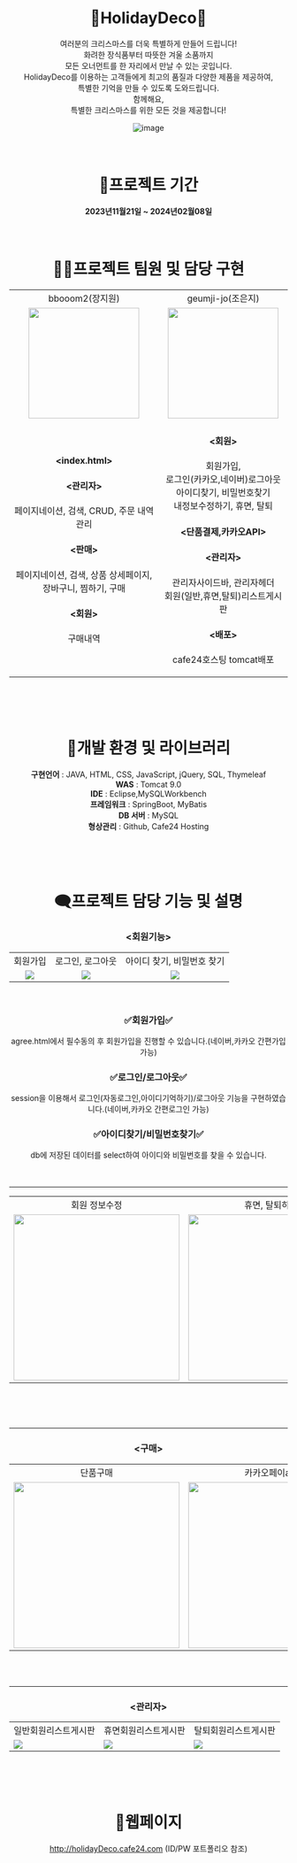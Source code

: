 <div align="center">

# 🎄HolidayDeco🎄
여러분의 크리스마스를 더욱 특별하게 만들어 드립니다!
<br>
화려한 장식품부터 따뜻한 겨울 소품까지 
<br>
모든 오너먼트를 한 자리에서 만날 수 있는 곳입니다. 
<br>
HolidayDeco를 이용하는 고객들에게 
최고의 품질과 다양한 제품을 제공하여, 
<br>
특별한 기억을 만들 수 있도록 도와드립니다. 
<br>
함께해요,
<br>특별한 크리스마스를 위한 모든 것을 
제공합니다!

![image](https://github.com/bbooom2/HolidayDeco/assets/118744207/de460bf3-74c2-4512-949e-2afe448b35e9)
<br>
<br>
<br>
# 📅프로젝트 기간
<strong>
  2023년11월21일 ~ 2024년02월08일
</strong>

<br>
<br>
<br>

# 💁‍♀️프로젝트 팀원 및 담당 구현
<table>
  <tr align="center">
    <td>bbooom2(장지원)</td>
    <td>geumji-jo(조은지)</td>
  </tr>
  <tr align="center">
    <td><img src="https://github.com/geumji-jo/HolidayDeco/assets/121929431/b8ec96ae-5fd4-44b3-b1ee-00ce06dedfc6" style="width: 200px;"></td>
    <td><img src="https://github.com/geumji-jo/HolidayDeco/assets/121929431/7756032f-661b-4732-8600-e75b074df7ba" style="width: 200px;"></td>
  </tr>
    <tr align="center">
    <td>
      
#### <index.html>
#### <관리자>
  페이지네이션, 검색, CRUD, 주문 내역 관리<br>
#### <판매>
페이지네이션, 검색, 상품 상세페이지,<br> 장바구니, 찜하기, 구매<br>
#### <회원>
구매내역
</td>
    <td>
      
#### <회원>
  회원가입, <br>
  로그인(카카오,네이버)로그아웃<br>
  아이디찾기, 비밀번호찾기<br>
  내정보수정하기, 휴면, 탈퇴
#### <단품결제,카카오API>
#### <관리자>
관리자사이드바, 관리자헤더<br>
회원(일반,휴면,탈퇴)리스트게시판 
#### <배포>
cafe24호스팅 tomcat배포

  </td>
  </tr>
</table>

<br>
<br>
<br>


# 📂개발 환경 및 라이브러리 
<strong>구현언어</strong> : JAVA, HTML, CSS, JavaScript, jQuery, SQL, Thymeleaf
<br>
<strong>WAS</strong> : Tomcat 9.0
<br>
<strong>IDE</strong> : Eclipse,MySQLWorkbench
<br>
<strong>프레임워크</strong> : SpringBoot, MyBatis
<br>
<strong>DB 서버</strong> : MySQL
<br>
<strong>형상관리</strong> : Github, Cafe24 Hosting


<br>
<br>
<br>

# 🗨️프로젝트 담당 기능 및 설명  
### <회원기능> 
<table>
  <tr align="center">
    <td>회원가입</td>
    <td>로그인, 로그아웃</td>
    <td>아이디 찾기, 비밀번호 찾기</td>
  </tr>
  <tr align="center">
    <td><img src="https://github.com/geumji-jo/HolidayDeco/assets/121929431/f67e6d33-03f3-4823-99cc-cbf5c6a62383"/></td>
    <td><img src="https://github.com/geumji-jo/HolidayDeco/assets/121929431/17f49200-c45a-493d-af7f-70626bb75958"/></td>
    <td><img src="https://github.com/geumji-jo/HolidayDeco/assets/121929431/a6d6c453-492e-4c87-bf65-f3b53ccd4b60"/></td>
  </tr>
</table>
<br>

### ✅회원가입✅
agree.html에서 필수동의 후 회원가입을 진행할 수 있습니다.(네이버,카카오 간편가입 가능)
### ✅로그인/로그아웃✅
session을 이용해서 로그인(자동로그인,아이디기억하기)/로그아웃 기능을 구현하였습니다.(네이버,카카오 간편로그인 가능)
### ✅아이디찾기/비밀번호찾기✅
db에 저장된 데이터를 select하여 아이디와 비밀번호를 찾을 수 있습니다.
<br>
<br>
<br>
<hr>
<table>
  <tr align="center">
    <td>회원 정보수정</td>
    <td>휴면, 탈퇴하기</td>
  </tr>
  <tr align="center">
    <td><img src="https://github.com/geumji-jo/HolidayDeco/assets/121929431/134e9c2e-4d05-4e3c-9ae5-1ce4ba43df41" style="width: 300px;"/></td>
    <td><img src="https://github.com/geumji-jo/HolidayDeco/assets/121929431/d10c7497-463a-4962-8b08-daae577d55fb" style="width: 300px;"/></td>
  </tr>
</table>
<br>
<br>
<br>
<hr>

### <구매> 
<table>
  <tr align="center">
    <td>단품구매</td>
    <td>카카오페이api</td>
  </tr>
  <tr>
    <td><img src="https://github.com/geumji-jo/HolidayDeco/assets/121929431/ed75cb6c-87d5-40a3-ac20-670527394c4c" style="width: 300px;"/></td>
    <td><img src="https://github.com/geumji-jo/HolidayDeco/assets/121929431/455031ca-14e5-4173-91b3-9765451e04dd" style="width: 300px;"/></td>
  </tr>
</table>
<br>
<br>
<hr>

### <관리자> 
  
<table>
  <tr align="center">
    <td>일반회원리스트게시판</td>
    <td>휴면회원리스트게시판</td>
    <td>탈퇴회원리스트게시판</td>
  </tr>
  <td><img src="https://github.com/geumji-jo/HolidayDeco/assets/121929431/c6d137a3-ce9c-4d9b-86eb-27cb9ea68a3b"/></td>
  <td><img src="https://github.com/geumji-jo/HolidayDeco/assets/121929431/9a8468a9-8777-40f9-aff2-0f87d416b667"/></td>
  <td><img src="https://github.com/geumji-jo/HolidayDeco/assets/121929431/225f3f7f-66a0-4ddf-9d03-b7b14eafa073"/></td>
</table>

<br>
<br>
<br>

# 🔗웹페이지 
http://holidayDeco.cafe24.com (ID/PW 포트폴리오 참조) 

</div>







  
